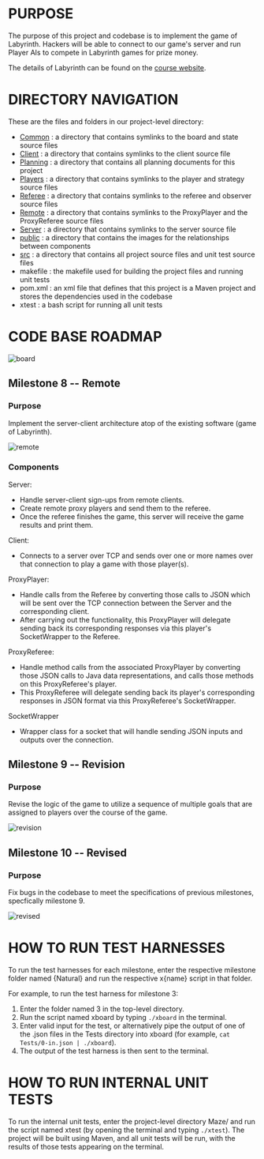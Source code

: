 # PURPOSE

The purpose of this project and codebase is to implement the game of Labyrinth. Hackers will be able to connect to our game's server and run Player AIs to compete in Labyrinth games for prize money.

The details of Labyrinth can be found on the [course website](https://course.ccs.neu.edu/cs4500f22/maze.html).

# DIRECTORY NAVIGATION

These are the files and folders in our project-level directory:
- [Common](https://github.khoury.northeastern.edu/CS4500-F22/stoic-whales/tree/main/Maze/Common) : a directory that contains symlinks to the board and state source files
- [Client](https://github.khoury.northeastern.edu/CS4500-F22/stoic-whales/tree/main/Maze/Client) : a directory that contains symlinks to the client source file
- [Planning](https://github.khoury.northeastern.edu/CS4500-F22/stoic-whales/tree/main/Maze/Planning) : a directory that contains all planning documents for this project
- [Players](https://github.khoury.northeastern.edu/CS4500-F22/stoic-whales/tree/main/Maze/Players) : a directory that contains symlinks to the player and strategy source files
- [Referee](https://github.khoury.northeastern.edu/CS4500-F22/stoic-whales/tree/main/Maze/Referee) : a directory that contains symlinks to the referee and observer source files
- [Remote](https://github.khoury.northeastern.edu/CS4500-F22/stoic-whales/tree/main/Maze/Remote) : a directory that contains symlinks to the ProxyPlayer and the ProxyReferee source files
- [Server](https://github.khoury.northeastern.edu/CS4500-F22/stoic-whales/tree/main/Maze/Server) : a directory that contains symlinks to the server source file
- [public](https://github.khoury.northeastern.edu/CS4500-F22/stoic-whales/tree/main/Maze/public) : a directory that contains the images for the relationships between components
- [src](https://github.khoury.northeastern.edu/CS4500-F22/stoic-whales/tree/main/Maze/src) : a directory that contains all project source files and unit test source files
- makefile : the makefile used for building the project files and running unit tests
- pom.xml : an xml file that defines that this project is a Maven project and stores the dependencies used in the codebase
- xtest : a bash script for running all unit tests

# CODE BASE ROADMAP
![board](public/board.png)


## Milestone 8 -- Remote
### Purpose
Implement the server-client architecture atop of the existing software (game of Labyrinth).

![remote](public/remote.png)

### Components
Server: 
- Handle server-client sign-ups from remote clients.
- Create remote proxy players and send them to the referee.
- Once the referee finishes the game, this server will receive the game results and print them.

Client:
- Connects to a server over TCP and sends over one or more names over that connection to play a game with those player(s).

ProxyPlayer:
- Handle calls from the Referee by converting those calls to JSON which will be sent over the TCP 
connection between the Server and the corresponding client. 
- After carrying out the functionality, this ProxyPlayer will delegate sending back its corresponding responses 
via this player's SocketWrapper to the Referee.

ProxyReferee:
- Handle method calls from the associated ProxyPlayer by converting those JSON calls to Java data representations,
and calls those methods on this ProxyReferee's player.
- This ProxyReferee will delegate sending back its player's corresponding responses in JSON format via this ProxyReferee's SocketWrapper.


SocketWrapper
- Wrapper class for a socket that will handle sending JSON inputs and outputs over the connection.

## Milestone 9 -- Revision
### Purpose
Revise the logic of the game to utilize a sequence of multiple goals that are assigned to players over the course of the game.

![revision](public/revision.png)

## Milestone 10 -- Revised
### Purpose
Fix bugs in the codebase to meet the specifications of previous milestones, specfically milestone 9.

![revised](public/revised.png)

# HOW TO RUN TEST HARNESSES

To run the test harnesses for each milestone, enter the respective milestone folder named {Natural} and run the respective x{name} script in that folder.

For example, to run the test harness for milestone 3: 
1. Enter the folder named 3 in the top-level directory.
2. Run the script named xboard by typing `./xboard` in the terminal.
3. Enter valid input for the test, or alternatively pipe the output of one of the .json files in the Tests directory into xboard (for example, `cat Tests/0-in.json | ./xboard`).
4. The output of the test harness is then sent to the terminal.

# HOW TO RUN INTERNAL UNIT TESTS

To run the internal unit tests, enter the project-level directory Maze/ and run the script named xtest (by opening the terminal and typing `./xtest`). The project will be built using Maven, and all unit tests will be run, with the results of those tests appearing on the terminal.
